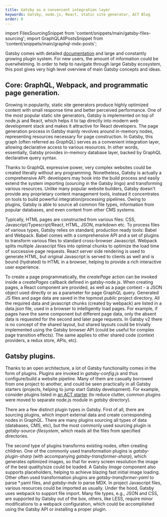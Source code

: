 ```yaml
---
title: Gatsby as a convenient integration layer 
keywords: Gatsby, node.js, React, static site generator, ACT Blog
order: 0
---
```

import FilesSourcingSnippet from 'content/snippets/main/gatsby-files-sourcing';
import GraphQLAllPostsSnippet from 'content/snippets/main/graphql-mdx-posts';

Gatsby comes with detailed [documentation](https://www.gatsbyjs.org/docs/ "Gatsby, extensive online documentation") and large and constantly growing plugin system. For new users, the amount of information could be overwhelming. In order to help to navigate through large Gatsby ecosystem, this post gives very high level overview of main Gatsby concepts and ideas. 

## Core: GraphQL, Webpack, and programmatic page generation.

Growing in popularity, static site generators produce highly optimized content with small response time and better perceived performance. One of the most popular static site generators, Gatsby is implemented on top of node.js and React, which helps it to tap directly into modern web development stack and makes it attractive for React developers. The page generation process in Gatsby mainly revolves around in-memory nodes, representing resources necessary for page construction. In Gatsby, this graph (often referred as *GraphQL*) serves as a convenient integration layer, allowing declarative access to various resources. In other words, essentially, Gatsby provides in-memory database layer, backed by GraphQL declarative query syntax.

<GraphQLAllPostsSnippet/>

Thanks to GraphQL expressive power, very complex websites could be created literally without any programming. Nonetheless, Gatsby is actually a comprehensive API: developers may hook into the build process and easily extend the system importing (*sourcing* in the Gatsby lingo) and transforming various resources. Unlike many popular website builders, Gatsby doesn't provide any proprietary content management tools, instead it concentrates on tools to build powerful integration/processing pipelines. Owing to plugins, Gatsby is able to source all common file types, information from popular databases, and even content from other CMS systems.

Typically, HTML pages are constructed from various files: CSS, Javascript/Typescript/React, HTML, JSON, markdown etc. To process files of various types, Gatsby relies on standard, production ready tools: Babel and Webpack. Babel comes with a comprehensive API and a set of plugins to transform various files to standard cross-browser Javascript. Webpack splits multiple Javascript files into optimal chunks to optimize the load time of successive page requests. React server side rendering is used to generate HTML, but original Javascript is served to clients as well and is bound (hydrated) to HTML in a browser, helping to provide a rich interactive user experience.

To create a page programmatically, the *createPage* action can be invoked inside a *createPages* callback defined in gatsby-node.js. When creating pages, a React component are provided, as well as a page context - a JSON object used directly or as a parameter for page GraphQL query. Generated JS files and page data are saved in the topmost *public* project directory. All the required data and javascript chunks (created by webpack) are listed in a data.json file, used in a browser to intelligently load pages. For example, if pages have the same component but different page data, only the absent data is requested for the second and later page requests. In Gatsby v2 there is no concept of the shared layout, but shared layouts could be trivially implemented using the Gatsby browser API (could be useful for complex page transition effects). The same applies to other shared code (context providers, a redux store, APIs, etc).

## Gatsby plugins.

Thanks to an open architecture, a lot of Gatsby functionality comes in the form of plugins. Plugins are invoked in *gatsby-config.js* and thus configure/build a website pipeline. Many of them are casually borrowed from one project to another, and could be seen practically in all Gatsby starters (projects, helping to jump start Gatsby development). For example, consider plugins listed in [an ACT starter](https://github.com/act-labs/gatsby-starter-act-blog) (to reduce clutter, common plugins were moved to separate node.js module in *gatsby* directory).

There are a few distinct plugin types in Gatsby. First of all, there are sourcing plugins, which import external data and create corresponding nodes in GraphQL. There are many plugins sourcing all types of data (databases, CMS, etc), but the most commonly used sourcing plugin is *gatsby-source-filesystem*, which reads all the files from specified directories. 

<FilesSourcingSnippet/>

The second type of plugins transforms existing nodes, often creating children. One of the commonly used transformation plugins is *gatsby-plugin-sharp* (with accompanying *gatsby-transformer-sharp*), which generates optimized images, so that for every screen resolution the image of the best quality/size could be loaded. A Gatsby *Image* component also supports placeholders, helping to achieve blazing fast initial image loading. Other often used transformation plugins are *gatsby-transformer-yaml* to parse \*.yaml files, and *gatsby-mdx* to parse MDX. In project Javascript files, various resources could be imported as usually. Under the hood, Gatsby uses webpack to support file import. Many file types, e.g., JSON and CSS, are supported by Gatsby out of the box, others, like LESS, require minor modifications to a webpack configuration, which could be accomplished using the Gatsby API or installing a proper plugin.











